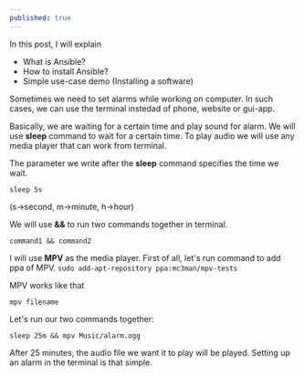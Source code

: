 ```yaml
---
published: true
---
```

In this post, I will explain
* What is Ansible?
* How to install Ansible?
* Simple use-case demo (Installing a software)

Sometimes we need to set alarms while working on computer. In such cases, we can use the terminal instedad of phone, website or gui-app.

Basically, we are waiting for a certain time and play sound for alarm. We will use **sleep** command to wait for a certain time.
To play audio we will use any media player that can work from terminal.

The parameter we write after the **sleep** command specifies the time we wait.

```sleep 5s```

(s->second, m->minute, h->hour)

We will use **&&** to run two commands together in terminal.

```command1 && command2```

I will use **MPV** as the media player. First of all, let's run command to add ppa of MPV.
```sudo add-apt-repository ppa:mc3man/mpv-tests```

MPV works like that

```mpv filename```

Let's run our two commands together:

```sleep 25m && mpv Music/alarm.ogg```

After 25 minutes, the audio file we want it to play will be played. Setting up an alarm in the terminal is that simple.

